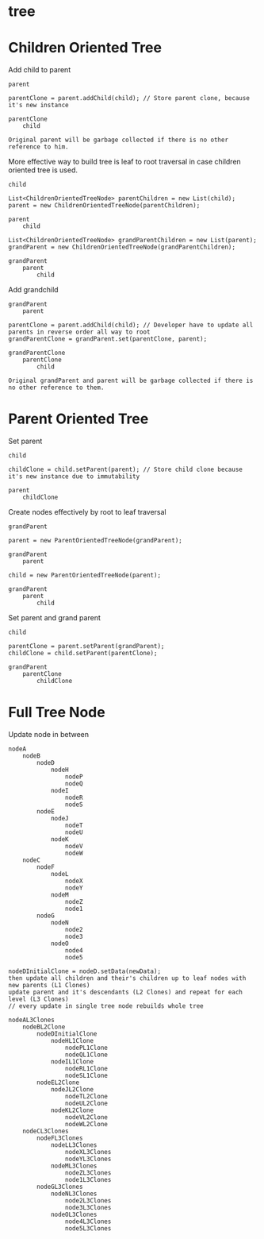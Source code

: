 # tree


# Children Oriented Tree

Add child to parent

	parent

	parentClone = parent.addChild(child); // Store parent clone, because it's new instance

	parentClone
		child

	Original parent will be garbage collected if there is no other reference to him.

More effective way to build tree is leaf to root traversal in case children oriented tree is used.

	child

	List<ChildrenOrientedTreeNode> parentChildren = new List(child);
	parent = new ChildrenOrientedTreeNode(parentChildren);

	parent
		child

	List<ChildrenOrientedTreeNode> grandParentChildren = new List(parent);
	grandParent = new ChildrenOrientedTreeNode(grandParentChildren);

	grandParent
		parent
			child

Add grandchild

	grandParent
		parent

	parentClone = parent.addChild(child); // Developer have to update all parents in reverse order all way to root
	grandParentClone = grandParent.set(parentClone, parent);

	grandParentClone
		parentClone
			child

	Original grandParent and parent will be garbage collected if there is no other reference to them.


# Parent Oriented Tree

Set parent

	child

	childClone = child.setParent(parent); // Store child clone because it's new instance due to immutability

	parent
		childClone

Create nodes effectively by root to leaf traversal

	grandParent

	parent = new ParentOrientedTreeNode(grandParent);

	grandParent
		parent

	child = new ParentOrientedTreeNode(parent);

	grandParent
		parent
			child

Set parent and grand parent

	child

	parentClone = parent.setParent(grandParent);
	childClone = child.setParent(parentClone);

	grandParent
		parentClone
			childClone


# Full Tree Node

Update node in between

	nodeA
		nodeB
			nodeD
				nodeH
					nodeP
					nodeQ
				nodeI
					nodeR
					nodeS
			nodeE
				nodeJ
					nodeT
					nodeU
				nodeK
					nodeV
					nodeW
		nodeC
			nodeF
				nodeL
					nodeX
					nodeY
				nodeM
					nodeZ
					node1
			nodeG
				nodeN
					node2
					node3
				nodeO
					node4
					node5

	nodeDInitialClone = nodeD.setData(newData);
	then update all children and their's children up to leaf nodes with new parents (L1 Clones)
	update parent and it's descendants (L2 Clones) and repeat for each level (L3 Clones)
	// every update in single tree node rebuilds whole tree

	nodeAL3Clones
		nodeBL2Clone
			nodeDInitialClone
				nodeHL1Clone
					nodePL1Clone
					nodeQL1Clone
				nodeIL1Clone
					nodeRL1Clone
					nodeSL1Clone
			nodeEL2Clone
				nodeJL2Clone
					nodeTL2Clone
					nodeUL2Clone
				nodeKL2Clone
					nodeVL2Clone
					nodeWL2Clone
		nodeCL3Clones
			nodeFL3Clones
				nodeLL3Clones
					nodeXL3Clones
					nodeYL3Clones
				nodeML3Clones
					nodeZL3Clones
					node1L3Clones
			nodeGL3Clones
				nodeNL3Clones
					node2L3Clones
					node3L3Clones
				nodeOL3Clones
					node4L3Clones
					node5L3Clones
